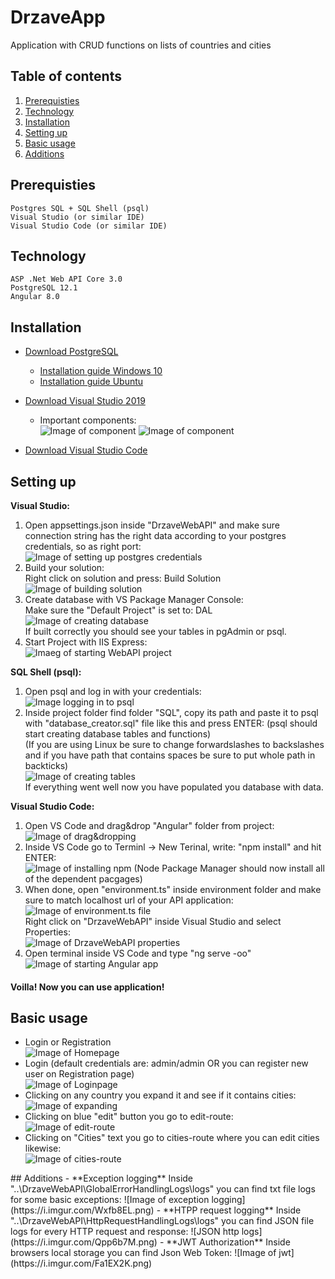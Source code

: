 # DrzaveApp
Application with CRUD functions on lists of countries and cities  
## Table of contents  
1. [Prerequisties](#prerequisites)  
2. [Technology](#technology)  
3. [Installation](#installation)  
4. [Setting up](#settingUp)  
5. [Basic usage](#basicUsage)  
6. [Additions](#additions)

<a name="prerequisites"></a>
## Prerequisties
```
Postgres SQL + SQL Shell (psql)
Visual Studio (or similar IDE)
Visual Studio Code (or similar IDE)
```
<a name="technology"></a>
## Technology  
```
ASP .Net Web API Core 3.0  
PostgreSQL 12.1
Angular 8.0  
```  
<a name="installation"></a>
## Installation
- [Download PostgreSQL](https://www.postgresql.org/download/)

  - [Installation guide Windows 10](https://www.youtube.com/watch?v=e1MwsT5FJRQ)
  - [Installation guide Ubuntu](https://www.youtube.com/watch?v=-LwI4HMR_Eg)
- [Download Visual Studio 2019](https://visualstudio.microsoft.com/downloads/)

  - Important components:  
![Image of component](https://i.imgur.com/ukMX0Y8.png)
![Image of component](https://i.imgur.com/qmgB4tr.png)
- [Download Visual Studio Code](https://code.visualstudio.com/download)  
<a name="settingUp"></a>
## Setting up  
**Visual Studio:**
  1. Open appsettings.json inside "DrzaveWebAPI" and make sure connection string has the right data according to your postgres credentials, so as right port:  
  ![Image of setting up postgres credentials](https://i.imgur.com/qCdvTSd.png)  
  2. Build your solution:  
     Right click on solution and press: Build Solution  
  ![Image of building solution](https://i.imgur.com/rWu0U7n.png)  
  3. Create database with VS Package Manager Console:  
     Make sure the "Default Project" is set to: DAL  
  ![Image of creating database](https://i.imgur.com/rhMKXjU.png?1)  
  If built correctly you should see your tables in pgAdmin or psql.  
  4. Start Project with IIS Express:  
  ![Imaeg of starting WebAPI project](https://i.imgur.com/WVWDKCd.png)
  
**SQL Shell (psql):**  
  1. Open psql and log in with your credentials:  
  ![Image logging in to psql](https://i.imgur.com/qPgxNM1.png)
  2. Inside project folder find folder "SQL", copy its path and paste it to psql with "database_creator.sql" file like this and press ENTER: (psql should start creating database tables and functions)  
  (If you are using Linux be sure to change forwardslashes to backslashes and if you have path that contains spaces be sure to put whole path in backticks)  
  ![Image of creating tables](https://i.imgur.com/xIlWAEP.png?1)  
  If everything went well now you have populated you database with data.  
  
**Visual Studio Code:**  
  1. Open VS Code and drag&drop "Angular" folder from project:  
  ![Image of drag&dropping](https://i.imgur.com/973f9ZI.png)
  2. Inside VS Code go to Terminl -> New Terinal, write: "npm install" and hit ENTER:  
  ![Image of installing npm](https://i.imgur.com/dWvjf6Q.png)
  (Node Package Manager should now install all of the dependent pacgages)  
  3. When done, open "environment.ts" inside environment folder and make sure to match localhost url of your API application:  
  ![Image of environment.ts file](https://i.imgur.com/F42Kkzd.png)  
  Right click on "DrzaveWebAPI" inside Visual Studio and select Properties:  
  ![Image of DrzaveWebAPI properties](https://i.imgur.com/dZTGzxH.png)  
  4. Open terminal inside VS Code and type "ng serve -oo"  
  ![Image of starting Angular app](https://i.imgur.com/BHs8XUb.png)  
  
#### **Voilla! Now you can use application!**  
<a name="basicUsage"></a>
## Basic usage  
- Login or Registration  
![Image of Homepage](https://i.imgur.com/2E4ZF2p.png)  
- Login (default credentials are: admin/admin OR you can register new user on Registration page)  
![Image of Loginpage](https://i.imgur.com/4P3tmcl.png)  
- Clicking on any country you expand it and see if it contains cities:  
![Image of expanding](https://i.imgur.com/9cSWg2i.png)  
- Clicking on blue "edit" button you go to edit-route:  
![Image of edit-route](https://i.imgur.com/0v5olsq.png)  
- Clicking on "Cities" text you go to cities-route where you can edit cities likewise:  
![Image of cities-route](https://i.imgur.com/FCm27XG.png)  

<a name="additions"/>
## Additions  
- **Exception logging**  
  Inside "..\DrzaveWebAPI\GlobalErrorHandlingLogs\logs" you can find txt file logs for some basic exceptions:  
![Image of exception logging](https://i.imgur.com/Wxfb8EL.png)  
- **HTPP request logging**  
  Inside "..\DrzaveWebAPI\HttpRequestHandlingLogs\logs" you can find JSON file logs for every HTTP request and response:  
![JSON http logs](https://i.imgur.com/Qpp6b7M.png)  
- **JWT Authorization**  
  Inside browsers local storage you can find Json Web Token:  
![Image of jwt](https://i.imgur.com/Fa1EX2K.png)  
